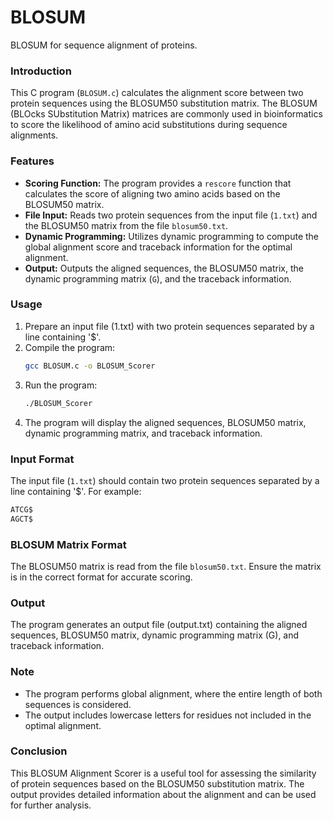 # BLOSUM
BLOSUM for sequence alignment of proteins.

### Introduction
This C program (`BLOSUM.c`) calculates the alignment score between two protein sequences using the BLOSUM50 substitution matrix. The BLOSUM (BLOcks SUbstitution Matrix) matrices are commonly used in bioinformatics to score the likelihood of amino acid substitutions during sequence alignments.

### Features
- **Scoring Function:** The program provides a `rescore` function that calculates the score of aligning two amino acids based on the BLOSUM50 matrix.
- **File Input:** Reads two protein sequences from the input file (`1.txt`) and the BLOSUM50 matrix from the file `blosum50.txt`.
- **Dynamic Programming:** Utilizes dynamic programming to compute the global alignment score and traceback information for the optimal alignment.
- **Output:** Outputs the aligned sequences, the BLOSUM50 matrix, the dynamic programming matrix (`G`), and the traceback information.

### Usage
1. Prepare an input file (1.txt) with two protein sequences separated by a line containing '$'.
2. Compile the program:
   ```sh
   gcc BLOSUM.c -o BLOSUM_Scorer
   ```
3. Run the program:
   ```sh
   ./BLOSUM_Scorer
   ```
4. The program will display the aligned sequences, BLOSUM50 matrix, dynamic programming matrix, and traceback information.

### Input Format
The input file (`1.txt`) should contain two protein sequences separated by a line containing '$'. For example:
```sh
ATCG$
AGCT$
```

### BLOSUM Matrix Format
The BLOSUM50 matrix is read from the file `blosum50.txt`. Ensure the matrix is in the correct format for accurate scoring.

### Output
The program generates an output file (output.txt) containing the aligned sequences, BLOSUM50 matrix, dynamic programming matrix (G), and traceback information.

### Note
- The program performs global alignment, where the entire length of both sequences is considered.
- The output includes lowercase letters for residues not included in the optimal alignment.

### Conclusion
This BLOSUM Alignment Scorer is a useful tool for assessing the similarity of protein sequences based on the BLOSUM50 substitution matrix. The output provides detailed information about the alignment and can be used for further analysis.
